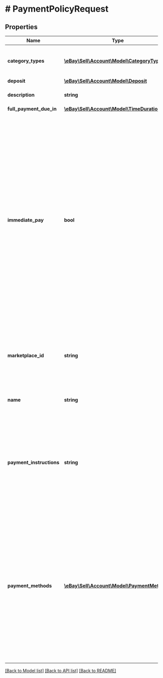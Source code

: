 # # PaymentPolicyRequest

## Properties

Name | Type | Description | Notes
------------ | ------------- | ------------- | -------------
**category_types** | [**\eBay\Sell\Account\Model\CategoryType[]**](CategoryType.md) | The CategoryTypeEnum value to which this policy applies. This container is used to discern accounts that sell motor vehicles from those that do not. Restriction: Currently, each policy can be set to only one categoryTypes value at a time. | [optional]
**deposit** | [**\eBay\Sell\Account\Model\Deposit**](Deposit.md) |  | [optional]
**description** | **string** | An optional seller-defined description of the payment policy for internal use (this value is not displayed to end users). Max length: 250 | [optional]
**full_payment_due_in** | [**\eBay\Sell\Account\Model\TimeDuration**](TimeDuration.md) |  | [optional]
**immediate_pay** | **bool** | If set to true, payment is due upon receipt (eBay generates a receipt when the buyer agrees to purchase an item). This boolean must be set in the payment policy if the seller wants to create a listing that has an immediate payment requirement. The seller can change the immediate payment requirement at any time during the life cycle of a listing. The following must be true before a seller can apply an immediate payment requirement to an item: The seller must have a PayPal Business account. The Buy It Now price cannot be higher than $60,000 USD. The eBay marketplace on which the item is listed must support PayPal payments. The listing type must be fixed-price, or an auction with a Buy It Now option. Note: This container can be used for sellers who opt-in to the managed payments program, but some requirements do not apply.To enable the immediate payment requirement, the seller must also perform the following actions via API calls: Provide a valid paymentMethods.recipientAccountReference.referenceId value. Offer PayPal as the only payment method for the item(s). Specify all related costs to the buyer (because the buyer is not able to use the Buyer Request Total feature in an immediate payment listing); these costs include flat-rate shipping costs for each domestic and international shipping service offered, package handling costs, and any shipping surcharges. Include and set the shippingProfileDiscountInfo container values if you are going to use promotional shipping discounts.For more information, see the Understanding immediate payment Help page. Note: Listings created with the Inventory API must reference a payment policy that has immediatePay set to true. Items listed with the Inventory API must also be fixed-price, good-till-canceled (GTC) listings where PayPal is the only supported payment method (paymentMethod must be set to PAYPAL).Default: False | [optional]
**marketplace_id** | **string** | The ID of the eBay marketplace to which this payment policy applies. If this value is not specified, the value defaults to the seller's eBay registration site. Note: A limited number of sellers, on a limited number of eBay marketplaces, are currently opted-in to the eBay managed payments program. To view the eBay marketplaces where managed payments are currently supported, see the managed payments landing page. For implementation help, refer to <a href='https://developer.ebay.com/api-docs/sell/account/types/ba:MarketplaceIdEnum'>eBay API documentation</a> | [optional]
**name** | **string** | A user-defined name for this payment policy. Names must be unique for policies assigned to the same marketplace. Note: eBay will create a new payment policy for sellers who opt-in to the managed payments program.Max length: 64 | [optional]
**payment_instructions** | **string** | A free-form string field that allows sellers to add detailed payment instructions to their listings. The payment instructions appear on eBay's View Item and Checkout pages. eBay recommends sellers use this field to clarify payment policies for motor vehicle listings on eBay Motors. For example, sellers can include the specifics on the deposit (if required), pickup/delivery arrangements, and full payment details on the vehicle. The field allows only 500 characters as input, but due to the way the eBay web site UI treats characters, this field can return more than 500 characters in the response. For example, characters like & and ' (ampersand and single quote) count as 5 characters each. Restriction: This container is not supported for sellers who opt-in to the managed payments program. Max length: 1000 | [optional]
**payment_methods** | [**\eBay\Sell\Account\Model\PaymentMethod[]**](PaymentMethod.md) | A list of the payment methods accepted by the seller. Important: Do not populate this container if you are opted-in to managed payments. To verify whether or not you are opted-in to the managed payments program, call getPaymentsProgram. If you are not opted-in to the managed payments program, each payment policy you create must specify at least one payment method. In addition, if you are not opted-in to managed payments, the listings you create with the Inventory API must reference a payment policy that has this value set to PAYPAL (currently, the Inventory API supports only fixed-prince GTC items with immediate pay (which required payments to be made via PayPal). In order for a buyer to make a full payment on a US or CA motor vehicle, the payment policy must specify at least one of the following as a payment method: CashOnPickup LoanCheck MOCC (money order or cashier's check) PaymentSeeDescription (payment instructions are in the paymentInstructions field) PersonalCheck Note: Each eBay marketplace supports and requires its own set of payment methods and not all marketplaces support the same set of payment methods. Check the specifics of the marketplaces where you list items to ensure your payment policies meet the payment method requirements needed for any specific listing. | [optional]

[[Back to Model list]](../../README.md#models) [[Back to API list]](../../README.md#endpoints) [[Back to README]](../../README.md)
